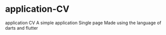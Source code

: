 # application-CV
application CV A simple application Single page Made using the language of darts and flutter

